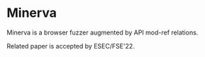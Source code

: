 # Minerva

Minerva is a browser fuzzer augmented by API mod-ref relations.

Related paper is accepted by ESEC/FSE'22.

